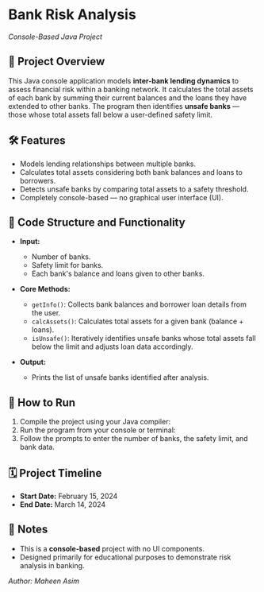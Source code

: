 # Bank Risk Analysis  
*Console-Based Java Project*


## 🚀 Project Overview

This Java console application models **inter-bank lending dynamics** to assess financial risk within a banking network. It calculates the total assets of each bank by summing their current balances and the loans they have extended to other banks. The program then identifies **unsafe banks** — those whose total assets fall below a user-defined safety limit.


## 🛠️ Features

- Models lending relationships between multiple banks.  
- Calculates total assets considering both bank balances and loans to borrowers.  
- Detects unsafe banks by comparing total assets to a safety threshold.  
- Completely console-based — no graphical user interface (UI).


## 🧩 Code Structure and Functionality

- **Input:**  
  - Number of banks.  
  - Safety limit for banks.  
  - Each bank's balance and loans given to other banks.  

- **Core Methods:**  
  - `getInfo()`: Collects bank balances and borrower loan details from the user.  
  - `calcAssets()`: Calculates total assets for a given bank (balance + loans).  
  - `isUnsafe()`: Iteratively identifies unsafe banks whose total assets fall below the limit and adjusts loan data accordingly.  

- **Output:**  
  - Prints the list of unsafe banks identified after analysis.



## 🏃 How to Run

1. Compile the project using your Java compiler:
2. Run the program from your console or terminal:
3. Follow the prompts to enter the number of banks, the safety limit, and bank data.



## 🗓️ Project Timeline

- **Start Date:** February 15, 2024  
- **End Date:** March 14, 2024



## 📌 Notes

- This is a **console-based** project with no UI components.  
- Designed primarily for educational purposes to demonstrate risk analysis in banking.




*Author: Maheen Asim*

